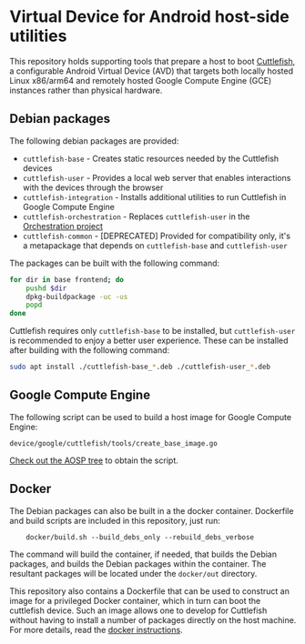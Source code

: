 # Virtual Device for Android host-side utilities

This repository holds supporting tools that prepare a host to boot
[Cuttlefish](https://source.android.com/setup/create/cuttlefish), a configurable
Android Virtual Device (AVD) that targets both locally hosted Linux x86/arm64
and remotely hosted Google Compute Engine (GCE) instances rather than physical
hardware.

## Debian packages

The following debian packages are provided:

* `cuttlefish-base` - Creates static resources needed by the Cuttlefish devices
* `cuttlefish-user` - Provides a local web server that enables interactions with
the devices through the browser
* `cuttlefish-integration` - Installs additional utilities to run Cuttlefish in
Google Compute Engine
* `cuttlefish-orchestration` - Replaces `cuttlefish-user` in the
[Orchestration project](https://github.com/google/cloud-android-orchestration)
* `cuttlefish-common` - [DEPRECATED] Provided for compatibility only, it's a
metapackage that depends on `cuttlefish-base` and `cuttlefish-user`

The packages can be built with the following command:

```bash
for dir in base frontend; do
    pushd $dir
    dpkg-buildpackage -uc -us
    popd
done
```

Cuttlefish requires only `cuttlefish-base` to be installed, but `cuttlefish-user`
is recommended to enjoy a better user experience. These can be installed after
building with the following command:

```bash
sudo apt install ./cuttlefish-base_*.deb ./cuttlefish-user_*.deb
```

## Google Compute Engine

The following script can be used to build a host image for Google Compute Engine:

    device/google/cuttlefish/tools/create_base_image.go

[Check out the AOSP tree](https://source.android.com/setup/build/downloading)
to obtain the script.

## Docker

The Debian packages can also be built in a the docker container. Dockerfile and
build scripts are included in this repository, just run:

```
    docker/build.sh --build_debs_only --rebuild_debs_verbose
```

The command will build the container, if needed, that builds the Debian packages,
and builds the Debian packages within the container. The resultant packages will
be located under the ```docker/out``` directory.
 
This repository also contains a Dockerfile that can be used to construct an
image for a privileged Docker container, which in turn can boot the cuttlefish
device.  Such an image allows one to develop for Cuttlefish without having to
install a number of packages directly on the host machine. For more details,
read the [docker instructions](docker/README.md).
